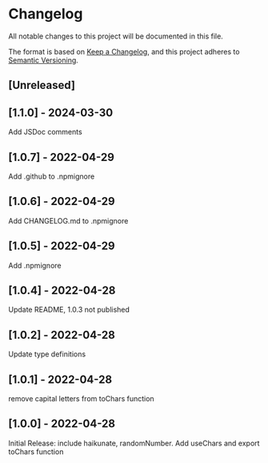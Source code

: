# Changelog
All notable changes to this project will be documented in this file.

The format is based on [Keep a Changelog](https://keepachangelog.com/en/1.0.0/),
and this project adheres to [Semantic Versioning](https://semver.org/spec/v2.0.0.html).

## [Unreleased]

## [1.1.0] - 2024-03-30
Add JSDoc comments

## [1.0.7] - 2022-04-29
Add .github to .npmignore

## [1.0.6] - 2022-04-29
Add CHANGELOG.md to .npmignore

## [1.0.5] - 2022-04-29
Add .npmignore

## [1.0.4] - 2022-04-28
Update README, 1.0.3 not published

## [1.0.2] - 2022-04-28
Update type definitions

## [1.0.1] - 2022-04-28
remove capital letters from toChars function

## [1.0.0] - 2022-04-28
Initial Release: include haikunate, randomNumber. Add useChars and export toChars function